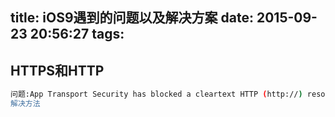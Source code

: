 title: iOS9遇到的问题以及解决方案
date: 2015-09-23 20:56:27
tags:
---
## HTTPS和HTTP
``` bash
问题:App Transport Security has blocked a cleartext HTTP (http://) resource load since it is insecure. Temporary exceptions can be configured via your app's Info.plist file.
解决方法
```
